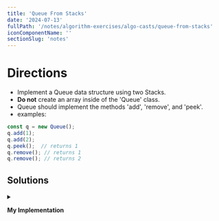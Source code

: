 ```yaml
---
title: 'Queue From Stacks'
date: '2024-07-13'
fullPath: '/notes/algorithm-exercises/algo-casts/queue-from-stacks'
iconComponentName: ''
sectionSlug: 'notes'
---
```


# Directions

- Implement a Queue data structure using two Stacks.
- **Do not** create an array inside of the 'Queue' class.
- Queue should implement the methods 'add', 'remove', and 'peek'.
- examples:
```js
const q = new Queue();
q.add(1);
q.add(2);
q.peek();  // returns 1
q.remove(); // returns 1
q.remove(); // returns 2
```

## Solutions

<details>

<summary>

**My Implementation**

</summary>

```javascript
function Stack() {
    this.data = [];

    push(record) {
        this.data.push(record);
    }

    pop() {
        return this.data.pop();
    }

    peek() {
        const lastIndex = this.data.length > 0 ? this.data.length - 1 : 0;
        return this.data[this.data.length - 1];
    }
}

function Queue() {
    this.first = new Stack();
    this.second = new Stack();

    add(record) {
        this.first.push(record);
    }

    remove() {
        while (this.first.peek() != null) {
            this.second.push(this.first.pop());
        }

        const removedRecord = this.second.pop();

        while (this.second.peek() != null) {
            this.first.push(this.second.pop());
        }

        return removedRecord;
    }

    peek() {
        const lastIndex = this.first.length > 0 ? this.first.length - 1 : 0;
        return this.first[this.first.length - 1];
    }
}
```

</details>
